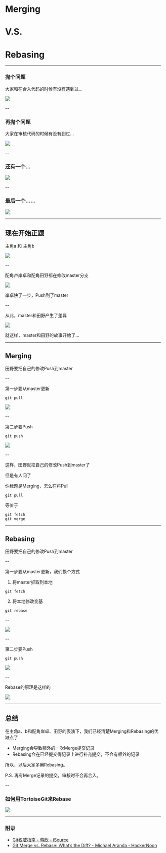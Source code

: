 <!-- .element: class="fragment visible"--> 

# Merging
# V.S.
# Rebasing

---

### 抛个问题

大家和在合入代码的时候有没有遇到过...

![](https://img.zhangchunxin.com/reveal/git/merge-and-rebase/f1016851.png)

--

### 再抛个问题

大家在审核代码的时候有没有到过...

![](https://img.zhangchunxin.com/reveal/git/merge-and-rebase/c6db36e5.png)

--

### 还有一个...

![](https://img.zhangchunxin.com/reveal/git/merge-and-rebase/4f1f5a75.png)
<!-- .element: style="height: 550px;"--> 

--

### 最后一个......

![](https://img.zhangchunxin.com/reveal/git/merge-and-rebase/58345abd.png)

---

## 现在开始正题

主角a 和 主角b

![](https://img.zhangchunxin.com/reveal/git/merge-and-rebase/eb4f2803.png)

--

配角卢岸卓和配角田野都在修改master分支

![](https://img.zhangchunxin.com/reveal/git/merge-and-rebase/ad288cd4.png)

岸卓快了一步，Push到了master

--

从此，master和田野产生了差异

![](https://img.zhangchunxin.com/reveal/git/merge-and-rebase/15a0a294.png)

就这样，master和田野的故事开始了...

---

## Merging

田野要把自己的修改Push到master

--

第一步要从master更新

```git
git pull
```

![](https://img.zhangchunxin.com/reveal/git/merge-and-rebase/02db830e.png)
<!-- .element: class="fragment visible"-->

--

第二步要Push

```git
git push
```

![](https://img.zhangchunxin.com/reveal/git/merge-and-rebase/9df32534.png)
<!-- .element: class="fragment visible" style="height: 500px;"--> 

--

这样，田野就把自己的修改Push到master了

但是有人问了
<!-- .element: class="fragment visible"-->

你标题是Merging，怎么在将Pull
<!-- .element: class="fragment visible"-->

```git
git pull
```
<!-- .element: class="fragment visible"-->

等价于
<!-- .element: class="fragment visible"--> 

```git
git fetch
git merge
```
<!-- .element: class="fragment visible"--> 

---

## Rebasing

田野要把自己的修改Push到master

--

第一步要从master更新，我们换个方式

1. 将master抓取到本地
```git
git fetch
```

2. 将本地修改变基
```git
git rebase
```

--

![](https://img.zhangchunxin.com/reveal/git/merge-and-rebase/72b51208.png)
<!-- .element: style="height: 550px;"--> 

--

第二步要Push

```git
git push
```

![](https://img.zhangchunxin.com/reveal/git/merge-and-rebase/83d9dde5.png)
<!-- .element: class="fragment visible"-->

--

Rebase的原理是这样的

![](https://img.zhangchunxin.com/reveal/git/merge-and-rebase/d031f821.png)
<!-- .element: class="fragment visible" style="height: 500px;"-->

---

## 总结

在主角a、b和配角岸卓、田野的表演下，我们已经清楚Merging和Rebasing的优缺点了

 - Merging会导致额外的一次Merge提交记录
 - Rebasing会在已经提交得记录上进行补充提交，不会有额外的记录
 
所以，以后大家多用Rebasing。

P.S. 再有Merge记录的提交，审核时不会再合入。

--

### 如何用TortoiseGit来Rebase

![](https://img.zhangchunxin.com/reveal/git/merge-and-rebase/rebase.gif)

---

### 附录

 - [Git权威指南 - 蒋欣 - iSource](http://isource-pages.huawei.com/iSource/gotgit/index.html)
 - [Git Merge vs. Rebase: What’s the Diff? - Michael Aranda - HackerNoon](https://hackernoon.com/git-merge-vs-rebase-whats-the-diff-76413c117333)

